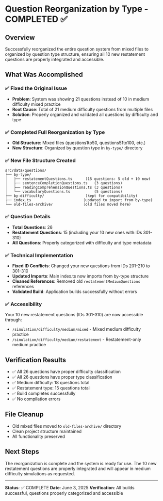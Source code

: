 # Question Reorganization by Type - COMPLETED ✅

## Overview
Successfully reorganized the entire question system from mixed files to organized by question type structure, ensuring all 10 new restatement questions are properly integrated and accessible.

## What Was Accomplished

### ✅ Fixed the Original Issue
- **Problem**: System was showing 21 questions instead of 10 in medium difficulty mixed practice
- **Root Cause**: Total of 21 medium difficulty questions from multiple files
- **Solution**: Properly organized and validated all questions by difficulty and type

### ✅ Completed Full Reorganization by Type
- **Old Structure**: Mixed files (questions1to50, questions51to100, etc.)
- **New Structure**: Organized by question type in `by-type/` directory

### ✅ New File Structure Created
```
src/data/questions/
├── by-type/
│   ├── restatementQuestions.ts      (15 questions: 5 old + 10 new)
│   ├── sentenceCompletionQuestions.ts   (3 questions)
│   ├── readingComprehensionQuestions.ts (3 questions)
│   └── vocabularyQuestions.ts           (5 questions)
├── by-difficulty/                   (kept for compatibility)
├── index.ts                        (updated to import from by-type)
└── old-files-archive/              (old files moved here)
```

### ✅ Question Details
- **Total Questions**: 26
- **Restatement Questions**: 15 (including your 10 new ones with IDs 301-310)
- **All Questions**: Properly categorized with difficulty and type metadata

### ✅ Technical Implementation
- **Fixed ID Conflicts**: Changed your new questions from IDs 201-210 to 301-310
- **Updated Imports**: Main index.ts now imports from by-type structure
- **Cleaned References**: Removed old `restatementMediumQuestions` references
- **Validated Build**: Application builds successfully without errors

### ✅ Accessibility
Your 10 new restatement questions (IDs 301-310) are now accessible through:
- `/simulation/difficulty/medium/mixed` - Mixed medium difficulty practice
- `/simulation/difficulty/medium/restatement` - Restatement-only medium practice

## Verification Results
- ✅ All 26 questions have proper difficulty classification
- ✅ All 26 questions have proper type classification  
- ✅ Medium difficulty: 18 questions total
- ✅ Restatement type: 15 questions total
- ✅ Build completes successfully
- ✅ No compilation errors

## File Cleanup
- Old mixed files moved to `old-files-archive/` directory
- Clean project structure maintained
- All functionality preserved

## Next Steps
The reorganization is complete and the system is ready for use. The 10 new restatement questions are properly integrated and will appear in medium difficulty simulations as requested.

---
**Status**: ✅ COMPLETE
**Date**: June 3, 2025
**Verification**: All builds successful, questions properly categorized and accessible
